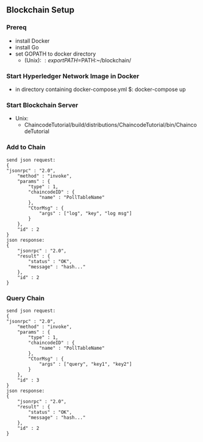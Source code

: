 ## Blockchain Setup

### Prereq
* install Docker
* install Go
* set GOPATH to docker directory
    * (Unix):
    $: export PATH=$PATH:~/blockchain/

### Start Hyperledger Network Image in Docker
* in directory containing docker-compose.yml
    $: docker-compose up

### Start Blockchain Server
* Unix:
    * ChaincodeTutorial/build/distributions/ChaincodeTutorial/bin/ChaincodeTutorial

### Add to Chain
    send json request:
    {
    "jsonrpc" : "2.0",
        "method" : "invoke",
        "params" : {
            "type" : 1,
            "chaincodeID" : {
                "name" : "PollTableName"
            },
            "CtorMsg" : {
                "args" : ["log", "key", "log msg"]
            }
        },
        "id" : 2
    }
    json response:
    {
        "jsonrpc" : "2.0",
        "result" : {
            "status" : "OK",
            "message" : "hash..."
        },
        "id" : 2
    }

### Query Chain
    send json request:
    {
    "jsonrpc" : "2.0",
        "method" : "invoke",
        "params" : {
            "type" : 1,
            "chaincodeID" : {
                "name" : "PollTableName"
            },
            "CtorMsg" : {
                "args" : ["query", "key1", "key2"]
            }
        },
        "id" : 3
    }
    json response:
    {
        "jsonrpc" : "2.0",
        "result" : {
            "status" : "OK",
            "message" : "hash..."
        },
        "id" : 2
    }
